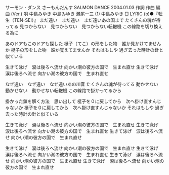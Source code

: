 サーモン・ダンス
さーもんだんす
SALMON DANCE
2004.01.03
作詞  作曲  編曲 (Ver.)   唄
中島みゆき   中島みゆき   瀬尾一三 (1)
中島みゆき
□ LYRIC (b)●『転生（TEN-SEI）』
まだ遠い　まだ遠い　まだ遠いあの国まで
たくさんの魂が待ってる
見つからない　見つからない　見つからない転轍機
この線路を切り換える為に

あのドアもこのドアも探した
梃子（てこ）の形をした物　誰か見かけてませんか
梃子の形をした物　誰か覚えてませんか
それはもしや
過ぎ去った時計の針と似ている

生きて泳げ　涙は後ろへ流せ
向かい潮の彼方の国で　生まれ直せ
生きて泳げ　涙は後ろへ流せ
向かい潮の彼方の国で　生まれ直せ

なぜ遠い　なぜ遠い　なぜ遠いあの川音
たくさんの魂が待ってる
動かせない　動かせない　動かせない転轍機
この線路で掛かってるから

掛かった鎖を解く方法　思い出して
梃子を０に戻してから　次へ掛け直すんじゃないか
梃子を０に戻してから　次へ掛け直すんじゃないか
それはもしや
過ぎ去った時計の針と似ている

生きて泳げ　涙は後ろへ流せ
向かい潮の彼方の国で　生まれ直せ
生きて泳げ　涙は後ろへ流せ
向かい潮の彼方の国で　生まれ直せ
生きて泳げ　涙は後ろへ流せ
向かい潮の彼方の国で　生まれ直せ

生きて泳げ　涙は後ろへ流せ
向かい潮の彼方の国で　生まれ直せ
生きて泳げ　涙は後ろへ流せ
向かい潮の彼方の国で　生まれ直せ
生きて泳げ　涙は後ろへ流せ
向かい潮の彼方の国で　生まれ直せ
生きて泳げ　涙は後ろへ流せ
向かい潮の彼方の国で　生まれ直せ